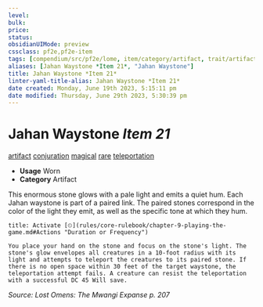 ```yaml
---
level:
bulk:
price:
status:
obsidianUIMode: preview
cssclass: pf2e,pf2e-item
tags: [compendium/src/pf2e/lome, item/category/artifact, trait/artifact, trait/conjuration, trait/magical, trait/rare, trait/teleportation]
aliases: [Jahan Waystone *Item 21*, "Jahan Waystone"]
title: Jahan Waystone *Item 21*
linter-yaml-title-alias: Jahan Waystone *Item 21*
date created: Monday, June 19th 2023, 5:15:11 pm
date modified: Thursday, June 29th 2023, 5:30:39 pm
---
```


# Jahan Waystone *Item 21*

[artifact](rules/traits/artifact-gmg.md) [conjuration](rules/traits/conjuration.md) [magical](rules/traits/magical.md) [rare](rules/traits/rare.md) [teleportation](rules/traits/teleportation.md)  

- **Usage** Worn
- **Category** Artifact

This enormous stone glows with a pale light and emits a quiet hum. Each Jahan waystone is part of a paired link. The paired stones correspond in the color of the light they emit, as well as the specific tone at which they hum.

```ad-embed-ability
title: Activate [⏲](rules/core-rulebook/chapter-9-playing-the-game.md#Actions "Duration or Frequency")

You place your hand on the stone and focus on the stone's light. The stone's glow envelopes all creatures in a 10-foot radius with its light and attempts to teleport the creatures to its paired stone. If there is no open space within 30 feet of the target waystone, the teleportation attempt fails. A creature can resist the teleportation with a successful DC 45 Will save.
```

*Source: Lost Omens: The Mwangi Expanse p. 207*
